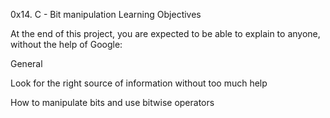 0x14. C - Bit manipulation
Learning Objectives

At the end of this project, you are expected to be able to explain to anyone, without the help of Google:



General

Look for the right source of information without too much help

How to manipulate bits and use bitwise operators
